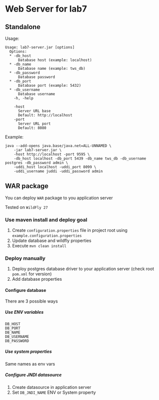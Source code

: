 # Web Server for lab7

## Standalone

Usage:

```shell
Usage: lab7-server.jar [options]
  Options:
  * -db_host
      Database host (example: localhost)
  * -db_name
      Database name (example: tws_db)
  * -db_password
      Database password
  * -db_port
      Database port (example: 5432)
  * -db_username
      Database username
    -h, -help

    -host
      Server URL base
      Default: http://localhost
    -port
      Server URL port
      Default: 8080
```

Example:

```shell
java --add-opens java.base/java.net=ALL-UNNAMED \
    -jar lab7-server.jar \
    -host http://localhost -port 9595 \
    -db_host localhost -db_port 5439 -db_name tws_db -db_username postgres -db_password admin \
    -uddi_host localhost -uddi_port 8099 \
    -uddi_username juddi -uddi_password admin
```

## WAR package

You can deploy `WAR` package to you application server

Tested on `WildFly 27`

### Use maven install and deploy goal

1. Create `configuration.properties` file in project root using `example.configuration.properties`
1. Update database and wildfly properties
1. Execute `mvn clean install`

### Deploy manually

1. Deploy postgres database driver to your application server (check root `pom.xml` for version)
1. Add database properties

#### Configure database

There are 3 possible ways

##### Use ENV variables

```shell
DB_HOST
DB_PORT
DB_NAME
DB_USERNAME
DB_PASSWORD
```

##### Use system properties

Same names as env vars

##### Configure JNDI datasource

1. Create datasource in application server
1. Set `DB_JNDI_NAME` ENV or System property
